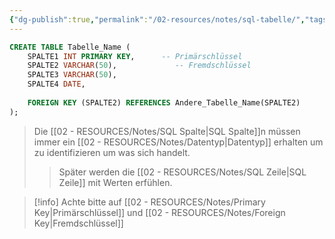 ```yaml
---
{"dg-publish":true,"permalink":"/02-resources/notes/sql-tabelle/","tags":["code/SQL"],"noteIcon":"","updated":"2024-10-10T14:17:17.000+02:00"}
---
```


```sql
CREATE TABLE Tabelle_Name (
    SPALTE1 INT PRIMARY KEY,      -- Primärschlüssel
    SPALTE2 VARCHAR(50),             -- Fremdschlüssel
    SPALTE3 VARCHAR(50),
    SPALTE4 DATE,
    
    FOREIGN KEY (SPALTE2) REFERENCES Andere_Tabelle_Name(SPALTE2)
);
```
>Die [[02 - RESOURCES/Notes/SQL Spalte\|SQL Spalte]]n müssen immer ein [[02 - RESOURCES/Notes/Datentyp\|Datentyp]] erhalten um zu identifizieren um was sich handelt.
>>Später werden die [[02 - RESOURCES/Notes/SQL Zeile\|SQL Zeile]] mit Werten erfühlen.

>[!info] Achte bitte auf [[02 - RESOURCES/Notes/Primary Key\|Primärschlüssel]] und [[02 - RESOURCES/Notes/Foreign Key\|Fremdschlüssel]] 
